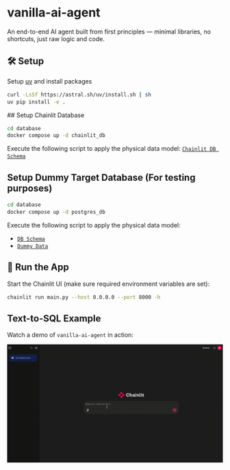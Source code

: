 # vanilla-ai-agent

An end-to-end AI agent built from first principles — minimal libraries, no shortcuts, just raw logic and code.

## 🛠️ Setup

Setup [uv](https://github.com/astral-sh/uv) and install packages
```bash
curl -LsSf https://astral.sh/uv/install.sh | sh
uv pip install -e .
```

## Setup Chainlit Database
```sh
cd database
docker compose up -d chainlit_db
```
Execute the following script to apply the physical data model: [`Chainlit DB Schema`](./database/scripts/chainlit_schema.sql)

## Setup Dummy Target Database (For testing purposes)
```sh
cd database
docker compose up -d postgres_db
```
Execute the following script to apply the physical data model: 
- [`DB Schema`](./database/scripts/schema.sql)
- [`Dummy Data`](./database/scripts/dummy_data.sql)


## 🚀 Run the App
Start the Chainlit UI (make sure required environment variables are set):

```bash
chainlit run main.py --host 0.0.0.0 --port 8000 -h
```

## Text-to-SQL Example

Watch a demo of `vanilla-ai-agent` in action:

[![Watch Demo](docs/sample.gif)](docs/sample.mp4)